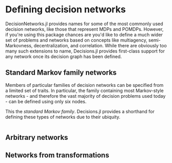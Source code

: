 # Defining decision networks

DecisionNetworks.jl provides names for some of the most commonly used decision networks,
like those that represent MDPs and POMDPs. However, if you're using this package chances are
you'd like to define a much wider set of problems and networks based on concepts like
multiagency, semi-Markovness, decentralization, and correlation. While there are obviously
too many such extensions to name, Decisions.jl provides first-class support for any network
once its decision graph has been defined.


## Standard Markov family networks

Members of particular families of decision networks can be specified from a limited set of
traits. In particular, the family containing most Markov-style networks - and therefore the
vast majority of decision problems used today - can be defined using only six nodes.

This the _standard Markov family_. Decisions.jl provides a shorthand for defining these
types of networks due to their ubiquity.

```
```

## Arbitrary networks

## Networks from transformations


